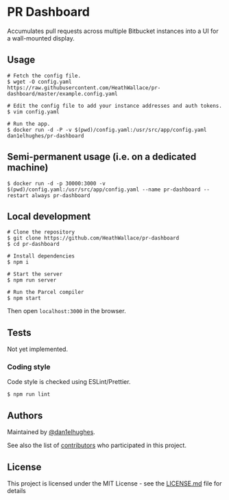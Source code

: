 # PR Dashboard

Accumulates pull requests across multiple Bitbucket instances into a UI for a wall-mounted display.

## Usage

```shell
# Fetch the config file.
$ wget -O config.yaml https://raw.githubusercontent.com/HeathWallace/pr-dashboard/master/example.config.yaml

# Edit the config file to add your instance addresses and auth tokens.
$ vim config.yaml

# Run the app.
$ docker run -d -P -v $(pwd)/config.yaml:/usr/src/app/config.yaml dan1elhughes/pr-dashboard
```

## Semi-permanent usage (i.e. on a dedicated machine)

```shell
$ docker run -d -p 30000:3000 -v $(pwd)/config.yaml:/usr/src/app/config.yaml --name pr-dashboard --restart always pr-dashboard
```

## Local development

```shell
# Clone the repository
$ git clone https://github.com/HeathWallace/pr-dashboard
$ cd pr-dashboard

# Install dependencies
$ npm i

# Start the server
$ npm run server

# Run the Parcel compiler
$ npm start
```

Then open `localhost:3000` in the browser.

## Tests

Not yet implemented.

### Coding style

Code style is checked using ESLint/Prettier.

```
$ npm run lint
```

## Authors

Maintained by [@dan1elhughes](https://github.com/dan1elhughes).

See also the list of [contributors](https://github.com/heathwallace/pr-dashboard/contributors) who participated in this project.

## License

This project is licensed under the MIT License - see the [LICENSE.md](LICENSE.md) file for details
